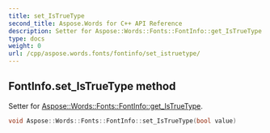 ```yaml
---
title: set_IsTrueType
second_title: Aspose.Words for C++ API Reference
description: Setter for Aspose::Words::Fonts::FontInfo::get_IsTrueType. 
type: docs
weight: 0
url: /cpp/aspose.words.fonts/fontinfo/set_istruetype/
---
```

## FontInfo.set_IsTrueType method


Setter for [Aspose::Words::Fonts::FontInfo::get_IsTrueType](./get_istruetype/).

```cpp
void Aspose::Words::Fonts::FontInfo::set_IsTrueType(bool value)
```

